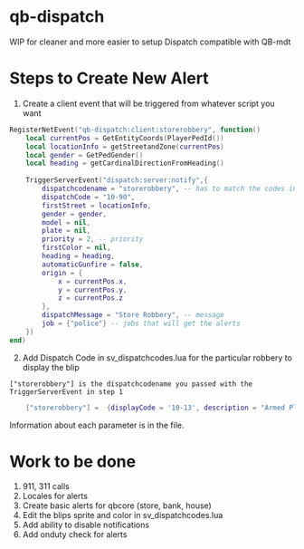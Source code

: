 # qb-dispatch

WIP for cleaner and more easier to setup Dispatch compatible with QB-mdt


# Steps to Create New Alert

1. Create a client event that will be triggered from whatever script you want

```lua
RegisterNetEvent("qb-dispatch:client:storerobbery", function()
    local currentPos = GetEntityCoords(PlayerPedId())
    local locationInfo = getStreetandZone(currentPos)
    local gender = GetPedGender()
    local heading = getCardinalDirectionFromHeading()
    
    TriggerServerEvent("dispatch:server:notify",{
        dispatchcodename = "storerobbery", -- has to match the codes in sv_dispatchcodes.lua so that it generates the right blip
        dispatchCode = "10-90",
        firstStreet = locationInfo,
        gender = gender,
        model = nil,
        plate = nil,
        priority = 2, -- priority
        firstColor = nil,
        heading = heading,
        automaticGunfire = false,
        origin = {
            x = currentPos.x,
            y = currentPos.y,
            z = currentPos.z
        },
        dispatchMessage = "Store Robbery", -- message
        job = {"police"} -- jobs that will get the alerts
    })
end)
```

2. Add Dispatch Code in sv_dispatchcodes.lua for the particular robbery to display the blip

`["storerobbery"] is the dispatchcodename you passed with the TriggerServerEvent in step 1`
```lua
    ["storerobbery"] =  {displayCode = '10-13', description = "Armed Player", radius = 0, recipientList = {'police'}, blipSprite = 648, blipColour = 84, blipScale = 1.5, blipLength = 2 },
```

Information about each parameter is in the file.


# Work to be done

1. 911, 311 calls
2. Locales for alerts
3. Create basic alerts for qbcore (store, bank, house)
4. Edit the blips sprite and color in sv_dispatchcodes.lua
5. Add ability to disable notifications
6. Add onduty check for alerts